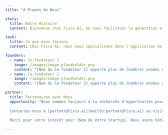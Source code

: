```yaml
---
title: "À Propos de Nous"

story:
  title: Notre Histoire
  content: Bienvenue chez Fisca AI, où nous facilitons la génération et l'interprétation de la facturation médicale à l'aide de l'IA. Fondée en 2024, notre aventure a commencé lorsque...

task:
  title: Ce que nous faisons
  content: Chez Fisca AI, nous nous spécialisons dans l'application de l'IA pour résoudre les problèmes de facturation médicale, économisant du temps et permettant aux médecins de se concentrer sur les patients plutôt que sur la facturation. Notre objectif est d'améliorer la précision et les efforts lors de la création, validation ou compréhension des factures médicales. Nous sommes déterminés à...

founders:
  - name: Co-fondateur 1
    image: /images/image-placeholder.png
    content: "[Nom du Co-fondateur 1] apporte plus de [nombre] années d'expérience dans [domaine ou industrie]. Avant de fonder [Nom de Votre Startup], [il/elle] a travaillé chez [emploi ou réalisation notable précédente]. [Il/Elle] détient un [diplôme] en [domaine] de [université]. Pendant son temps libre, [il/elle] aime [loisir ou intérêt]."
  - name: Co-fondateur 2
    image: /images/image-placeholder.png
    content: "[Nom du Co-fondateur 2] apporte plus de [nombre] années d'expérience dans [domaine ou industrie]. Avant de fonder [Nom de Votre Startup], [il/elle] a travaillé chez [emploi ou réalisation notable précédente]. [Il/Elle] détient un [diplôme] en [domaine] de [université]. Pendant son temps libre, [il/elle] aime [loisir ou intérêt]."

partner:
  title: Partenaires avec Nous
  opportunity: "Nous sommes toujours à la recherche d'opportunités pour croître et collaborer avec d'autres qui partagent notre vision. Si vous êtes intéressé par un partenariat avec nous ou souhaitez en savoir plus sur ce que nous pouvons accomplir ensemble, n'hésitez pas à nous contacter.
  
  Contactez-nous à [partner@fisca.ai](mailto:partner@fisca.ai) ou visitez notre [Page de Contact](http://fisca.ai/contact).
  
  Merci pour votre intérêt pour [Nom de Votre Startup]. Nous avons hâte d'explorer de nouvelles opportunités ensemble !"

---
```

